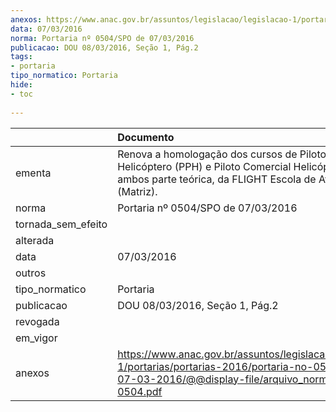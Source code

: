 ```yaml
---
anexos: https://www.anac.gov.br/assuntos/legislacao/legislacao-1/portarias/portarias-2016/portaria-no-0504-spo-de-07-03-2016/@@display-file/arquivo_norma/PA2016-0504.pdf
data: 07/03/2016
norma: Portaria nº 0504/SPO de 07/03/2016
publicacao: DOU 08/03/2016, Seção 1, Pág.2
tags:
- portaria
tipo_normatico: Portaria
hide: 
- toc 
 
---
```


|                    | Documento                                                                                                                                                                  |
|:-------------------|:---------------------------------------------------------------------------------------------------------------------------------------------------------------------------|
| ementa             | Renova a homologação dos cursos de Piloto Privado Helicóptero (PPH) e Piloto Comercial Helicóptero (PCH), ambos parte teórica, da FLIGHT Escola de Aviação Civil (Matriz). |
| norma              | Portaria nº 0504/SPO de 07/03/2016                                                                                                                                         |
| tornada_sem_efeito |                                                                                                                                                                            |
| alterada           |                                                                                                                                                                            |
| data               | 07/03/2016                                                                                                                                                                 |
| outros             |                                                                                                                                                                            |
| tipo_normatico     | Portaria                                                                                                                                                                   |
| publicacao         | DOU 08/03/2016, Seção 1, Pág.2                                                                                                                                             |
| revogada           |                                                                                                                                                                            |
| em_vigor           |                                                                                                                                                                            |
| anexos             | https://www.anac.gov.br/assuntos/legislacao/legislacao-1/portarias/portarias-2016/portaria-no-0504-spo-de-07-03-2016/@@display-file/arquivo_norma/PA2016-0504.pdf          |